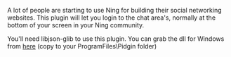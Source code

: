A lot of people are starting to use Ning for building their social networking websites.  This plugin will let you login to the chat area's, normally at the bottom of your screen in your Ning community.

You'll need libjson-glib to use this plugin.  You can grab the dll for Windows from [here](http://pidgin-ning.googlecode.com/svn/trunk/libjson-glib-1.0.dll) (copy to your ProgramFiles\Pidgin folder)